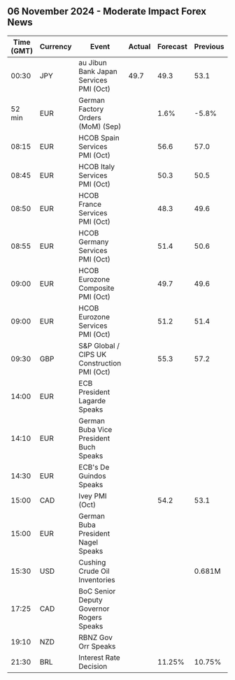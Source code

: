 ## 06 November 2024 - Moderate Impact Forex News

| Time (GMT) | Currency | Event | Actual | Forecast | Previous |
|------|----------|-------|--------|----------|----------|
| 00:30 | JPY | au Jibun Bank Japan Services PMI (Oct) | 49.7 | 49.3 | 53.1 |
| 52 min | EUR | German Factory Orders (MoM) (Sep) |  | 1.6% | -5.8% |
| 08:15 | EUR | HCOB Spain Services PMI (Oct) |  | 56.6 | 57.0 |
| 08:45 | EUR | HCOB Italy Services PMI (Oct) |  | 50.3 | 50.5 |
| 08:50 | EUR | HCOB France Services PMI (Oct) |  | 48.3 | 49.6 |
| 08:55 | EUR | HCOB Germany Services PMI (Oct) |  | 51.4 | 50.6 |
| 09:00 | EUR | HCOB Eurozone Composite PMI (Oct) |  | 49.7 | 49.6 |
| 09:00 | EUR | HCOB Eurozone Services PMI (Oct) |  | 51.2 | 51.4 |
| 09:30 | GBP | S&P Global / CIPS UK Construction PMI (Oct) |  | 55.3 | 57.2 |
| 14:00 | EUR | ECB President Lagarde Speaks |  |  |  |
| 14:10 | EUR | German Buba Vice President Buch Speaks |  |  |  |
| 14:30 | EUR | ECB's De Guindos Speaks |  |  |  |
| 15:00 | CAD | Ivey PMI (Oct) |  | 54.2 | 53.1 |
| 15:00 | EUR | German Buba President Nagel Speaks |  |  |  |
| 15:30 | USD | Cushing Crude Oil Inventories |  |  | 0.681M |
| 17:25 | CAD | BoC Senior Deputy Governor Rogers Speaks |  |  |  |
| 19:10 | NZD | RBNZ Gov Orr Speaks |  |  |  |
| 21:30 | BRL | Interest Rate Decision |  | 11.25% | 10.75% |
